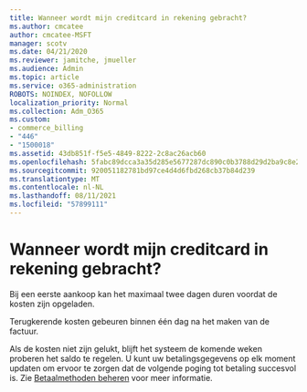 ```yaml
---
title: Wanneer wordt mijn creditcard in rekening gebracht?
ms.author: cmcatee
author: cmcatee-MSFT
manager: scotv
ms.date: 04/21/2020
ms.reviewer: jamitche, jmueller
ms.audience: Admin
ms.topic: article
ms.service: o365-administration
ROBOTS: NOINDEX, NOFOLLOW
localization_priority: Normal
ms.collection: Adm_O365
ms.custom:
- commerce_billing
- "446"
- "1500018"
ms.assetid: 43db851f-f5e5-4849-8222-2c8ac26acb60
ms.openlocfilehash: 5fabc89dcca3a35d285e5677287dc890c0b3788d29d2ba9c8e2c106fd5672fc5
ms.sourcegitcommit: 920051182781bd97ce4d4d6fbd268cb37b84d239
ms.translationtype: MT
ms.contentlocale: nl-NL
ms.lasthandoff: 08/11/2021
ms.locfileid: "57899111"
---
```

# <a name="when-is-my-credit-card-charged"></a>Wanneer wordt mijn creditcard in rekening gebracht?

Bij een eerste aankoop kan het maximaal twee dagen duren voordat de kosten zijn opgeladen.
  
Terugkerende kosten gebeuren binnen één dag na het maken van de factuur.
  
Als de kosten niet zijn gelukt, blijft het systeem de komende weken proberen het saldo te regelen. U kunt uw betalingsgegevens op elk moment updaten om ervoor te zorgen dat de volgende poging tot betaling succesvol is. Zie [Betaalmethoden beheren](https://docs.microsoft.com/microsoft-365/commerce/billing-and-payments/manage-payment-methods) voor meer informatie.